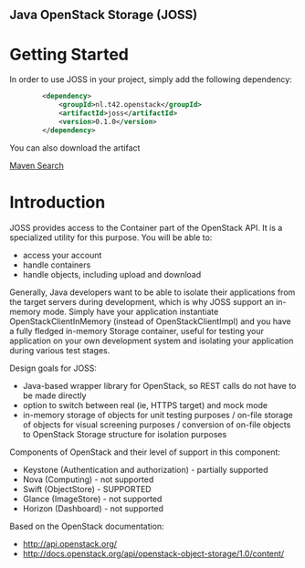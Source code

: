 Java OpenStack Storage (JOSS)
-----------------------------


Getting Started
===============
In order to use JOSS in your project, simply add the following dependency:

```xml
        <dependency>
            <groupId>nl.t42.openstack</groupId>
            <artifactId>joss</artifactId>
            <version>0.1.0</version>
        </dependency>
```

You can also download the artifact

[Maven Search](http://search.maven.org)

Introduction
============
JOSS provides access to the Container part of the OpenStack API. It is a specialized utility for this purpose. You will be able to:
* access your account
* handle containers
* handle objects, including upload and download

Generally, Java developers want to be able to isolate their applications from the target servers during development, which is why JOSS support an in-memory mode. Simply have your application instantiate OpenStackClientInMemory (instead of OpenStackClientImpl) and you have a fully fledged in-memory Storage container, useful for testing your application on your own development system and isolating your application during various test stages.

Design goals for JOSS:
+ Java-based wrapper library for OpenStack, so REST calls do not have to be made directly
+ option to switch between real (ie, HTTPS target) and mock mode
+ in-memory storage of objects for unit testing purposes
/ on-file storage of objects for visual screening purposes
/ conversion of on-file objects to OpenStack Storage structure for isolation purposes

Components of OpenStack and their level of support in this component:
* Keystone (Authentication and authorization) - partially supported
* Nova (Computing) - not supported
* Swift (ObjectStore) - SUPPORTED
* Glance (ImageStore) - not supported
* Horizon (Dashboard) - not supported

Based on the OpenStack documentation:
* http://api.openstack.org/
* http://docs.openstack.org/api/openstack-object-storage/1.0/content/